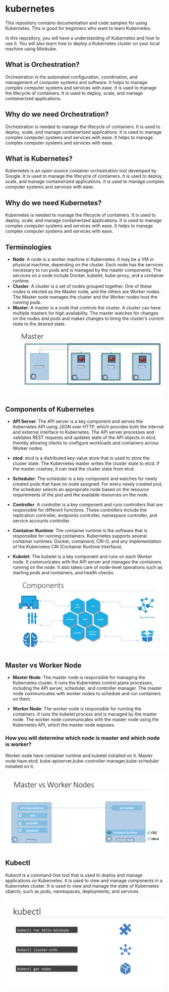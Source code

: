 # kubernetes

This repository contains documentation and code samples for using Kubernetes. This is good for beginners who want to learn Kubernetes.

In this repository, you will have a understanding of Kubernetes and how to use it. You will also learn how to deploy a Kubernetes cluster on your local machine using Minikube.


## What is Orchestration?

Orchestration is the automated configuration, coordination, and management of computer systems and software. It helps to manage complex computer systems and services with ease. It is used to manage the lifecycle of containers. It is used to deploy, scale, and manage containerized applications.

## Why do we need Orchestration?

Orchestration is needed to manage the lifecycle of containers. It is used to deploy, scale, and manage containerized applications. It is used to manage complex computer systems and services with ease. It helps to manage complex computer systems and services with ease.

## What is Kubernetes?

Kubernetes is an open-source container orchestration tool developed by Google. It is used to manage the lifecycle of containers. It is used to deploy, scale, and manage containerized applications. It is used to manage complex computer systems and services with ease.

## Why do we need Kubernetes?

Kubernetes is needed to manage the lifecycle of containers. It is used to deploy, scale, and manage containerized applications. It is used to manage complex computer systems and services with ease. It helps to manage complex computer systems and services with ease.

## Terminologies

- **Node**: A node is a worker machine in Kubernetes. It may be a VM or physical machine, depending on the cluster. Each node has the services necessary to run pods and is managed by the master components. The services on a node include Docker, kubelet, kube-proxy, and a container runtime.
- **Cluster**: A cluster is a set of nodes grouped together. One of these nodes is elected as the Master node, and the others are Worker nodes. The Master node manages the cluster and the Worker nodes host the running pods.
- **Master**: A master is a node that controls the cluster. A cluster can have multiple masters for high availability. The master watches for changes on the nodes and pods and makes changes to bring the cluster’s current state to the desired state.
![Alt text](image.png)

## Components of Kubernetes

- **API Server**: The API server is a key component and serves the Kubernetes API using JSON over HTTP, which provides both the internal and external interface to Kubernetes. The API server processes and validates REST requests and updates state of the API objects in etcd, thereby allowing clients to configure workloads and containers across Worker nodes.

- **etcd**: etcd is a distributed key-value store that is used to store the cluster state. The Kubernetes master writes the cluster state to etcd. If the master crashes, it can read the cluster state from etcd.

- **Scheduler**: The scheduler is a key component and watches for newly created pods that have no node assigned. For every newly created pod, the scheduler selects an appropriate node based on the resource requirements of the pod and the available resources on the node.

- **Controller**: A controller is a key component and runs controllers that are responsible for different functions. These controllers include the replication controller, endpoints controller, namespace controller, and service accounts controller.

- **Container Runtime**: The container runtime is the software that is responsible for running containers. Kubernetes supports several container runtimes: Docker, containerd, CRI-O, and any implementation of the Kubernetes CRI (Container Runtime Interface).

- **Kubelet**: The kubelet is a key component and runs on each Worker node. It communicates with the API server and manages the containers running on the node. It also takes care of node-level operations such as starting pods and containers, and health checks.
![Alt text](image-1.png)

## Master vs Worker Node

- **Master Node**: The master node is responsible for managing the Kubernetes cluster. It runs the Kubernetes control plane processes, including the API server, scheduler, and controller manager. The master node communicates with worker nodes to schedule and run containers on them.

- **Worker Node**: The worker node is responsible for running the containers. It runs the kubelet process and is managed by the master node. The worker node communicates with the master node using the Kubernetes API, which the master node exposes.

### How you will determine which node is master and which node is worker?

Worker node have container runtime and kubelet installed on it.
Master node have etcd, kube-apiserver,kube-controller-manager,kube-scheduler installed on it.

![Alt text](image-2.png)

## Kubectl

Kubectl is a command-line tool that is used to deploy and manage applications on Kubernetes. It is used to view and manage components in a Kubernetes cluster. It is used to view and manage the state of Kubernetes objects, such as pods, namespaces, deployments, and services.

![Alt text](image-3.png)

